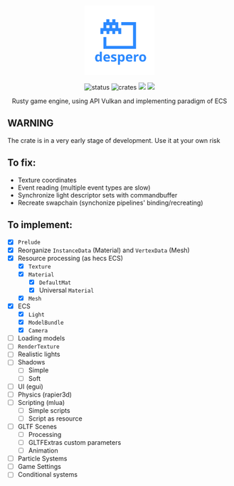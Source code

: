 <p align="center">
	<a href="https://konceptosociala.eu.org/despero"><img src="despero.svg" height="156" width="156" alt="despero"></a>
</p>	

<p align="center">
  <img src="https://img.shields.io/badge/Status-Alpha-blue?style=flat-square" alt="status">
  <img src="https://img.shields.io/crates/v/despero.svg?style=flat-square" alt="crates">
  <img src="https://img.shields.io/github/stars/konceptosociala/despero?style=flat-square&color=orange">
  <img src="https://img.shields.io/github/issues/konceptosociala/despero?color=green&style=flat-square">
</p>

<p align="center">
	Rusty game engine, using API Vulkan and implementing paradigm of ECS
</p>

## WARNING
The crate is in a very early stage of development. Use it at your own risk

## To fix:
- Texture coordinates
- Event reading (multiple event types are slow)
- Synchronize light descriptor sets with commandbuffer
- Recreate swapchain (synchonize pipelines' binding/recreating)

## To implement:

- [x] `Prelude`
- [x] Reorganize `InstanceData` (Material) and `VertexData` (Mesh)
- [x] Resource processing (as hecs ECS)
	- [x] `Texture`
	- [x] `Material`
		- [x] `DefaultMat`
		- [x] Universal `Material`
	- [x] `Mesh`
- [x] ECS
	- [x] `Light`
	- [x] `ModelBundle`
	- [x] `Camera`
- [ ] Loading models
- [ ] `RenderTexture`
- [ ] Realistic lights
- [ ] Shadows
	- [ ] Simple
	- [ ] Soft
- [ ] UI (egui)
- [ ] Physics (rapier3d)
- [ ] Scripting (mlua)
	- [ ] Simple scripts
	- [ ] Script as resource
- [ ] GLTF Scenes
	- [ ] Processing
	- [ ] GLTFExtras custom parameters
	- [ ] Animation
- [ ] Particle Systems
- [ ] Game Settings
- [ ] Conditional systems
